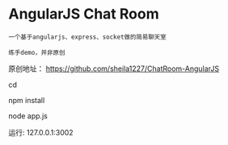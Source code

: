 AngularJS Chat Room
=====================
		
	一个基于angularjs、express、socket做的简易聊天室
	
	练手demo，并非原创

  原创地址： https://github.com/sheila1227/ChatRoom-AngularJS
  
  cd 

  npm install

  node app.js
	
  运行: 127.0.0.1:3002